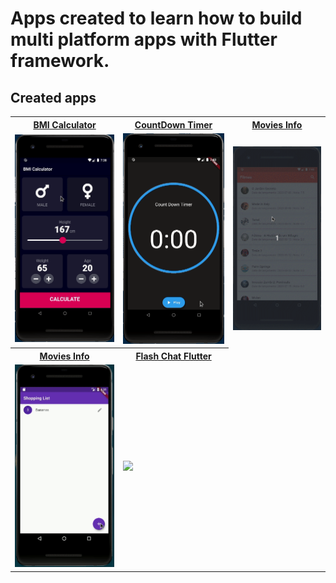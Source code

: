 # Apps created to learn how to build multi platform apps with Flutter framework.

## Created apps

<table>
  <tr>
    <th><a href = "/bmi_calculator">BMI Calculator</a></th>
    <th><a href = "/countdown_timer">CountDown Timer</a></th>
    <th><a href = "/movies">Movies Info</a></th>
    
  </tr>
  <tr>
    <td><img src="/demos/demo_1.gif" height=70%></td>
    <td><img src="/demos/demo_2.gif" height=70%></td>
    <td><img src="/demos/demo_3.gif" height=70%></td>
  </tr>
  
  <tr>
    <th><a href = "/shopping_list">Movies Info</a></th>
    <th><a href = "/flash-chat-flutter">Flash Chat Flutter</a></th>
  </tr>
  <tr>
    <td><img src="/demos/demo_4.gif" height=70%></td>
    <td><img src="https://github.com/londonappbrewery/Images/blob/master/flash_chat_flutter_demo.gif" height=70%></td>
  </tr>
 </table>
